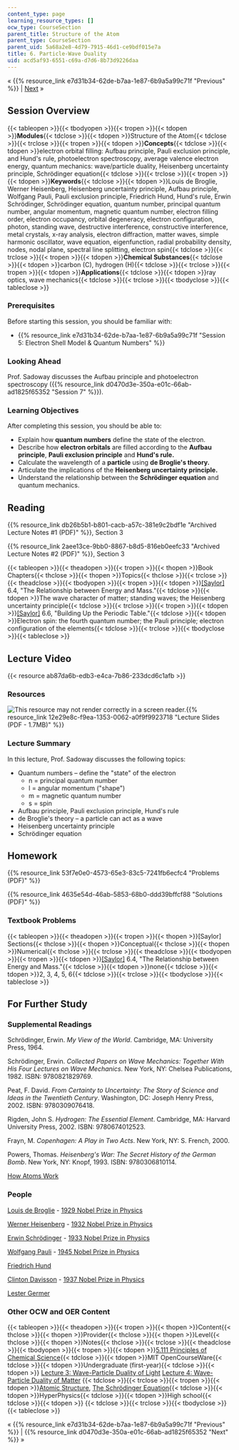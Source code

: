 ```yaml
---
content_type: page
learning_resource_types: []
ocw_type: CourseSection
parent_title: Structure of the Atom
parent_type: CourseSection
parent_uid: 5a68a2e8-4d79-7915-46d1-ce9bdf015e7a
title: 6. Particle-Wave Duality
uid: acd5af93-6551-c69a-d7d6-8b73d9226daa
---
```

« {{% resource_link e7d31b34-62de-b7aa-1e87-6b9a5a99c71f "Previous" %}} | [Next](/courses/materials-science-and-engineering/3-091sc-introduction-to-solid-state-chemistry-fall-2010/structure-of-the-atom/7-the-aufbau-principle-photoelectron-spectroscopy) »

## Session Overview

{{< tableopen >}}{{< tbodyopen >}}{{< tropen >}}{{< tdopen >}}**Modules**{{< tdclose >}}{{< tdopen >}}Structure of the Atom{{< tdclose >}}{{< trclose >}}{{< tropen >}}{{< tdopen >}}**Concepts**{{< tdclose >}}{{< tdopen >}}electron orbital filling: Aufbau principle, Pauli exclusion principle, and Hund's rule, photoelectron spectroscopy, average valence electron energy, quantum mechanics: wave/particle duality, Heisenberg uncertainty principle, Schrödinger equation{{< tdclose >}}{{< trclose >}}{{< tropen >}}{{< tdopen >}}**Keywords**{{< tdclose >}}{{< tdopen >}}Louis de Broglie, Werner Heisenberg, Heisenberg uncertainty principle, Aufbau principle, Wolfgang Pauli, Pauli exclusion principle, Friedrich Hund, Hund's rule, Erwin Schrödinger, Schrödinger equation, quantum number, principal quantum number, angular momentum, magnetic quantum number, electron filling order, electron occupancy, orbital degeneracy, electron configuration, photon, standing wave, destructive interference, constructive interference, metal crystals, x-ray analysis, electron diffraction, matter waves, simple harmonic oscillator, wave equation, eigenfunction, radial probability density, nodes, nodal plane, spectral line splitting, electron spin{{< tdclose >}}{{< trclose >}}{{< tropen >}}{{< tdopen >}}**Chemical Substances**{{< tdclose >}}{{< tdopen >}}carbon (C), hydrogen (H){{< tdclose >}}{{< trclose >}}{{< tropen >}}{{< tdopen >}}**Applications**{{< tdclose >}}{{< tdopen >}}ray optics, wave mechanics{{< tdclose >}}{{< trclose >}}{{< tbodyclose >}}{{< tableclose >}}

### Prerequisites

Before starting this session, you should be familiar with:

- {{% resource_link e7d31b34-62de-b7aa-1e87-6b9a5a99c71f "Session 5: Electron Shell Model & Quantum Numbers" %}}

### Looking Ahead

Prof. Sadoway discusses the Aufbau principle and photoelectron spectroscopy ({{% resource_link d0470d3e-350a-e01c-66ab-ad1825f65352 "Session 7" %}}).

### Learning Objectives

After completing this session, you should be able to:

- Explain how **quantum numbers** define the state of the electron.
- Describe how **electron orbitals** are filled according to the **Aufbau principle**, **Pauli exclusion principle** and **Hund's rule.**
- Calculate the wavelength of a **particle** using **de Broglie's theory.**
- Articulate the implications of the **Heisenberg uncertainty principle.**
- Understand the relationship between the **Schrödinger equation** and quantum mechanics.

## Reading

{{% resource_link db26b5b1-b801-cacb-a57c-381e9c2bdf1e "Archived Lecture Notes #1 (PDF)" %}}, Section 3

{{% resource_link 2aee13ce-9bb0-8867-b8d5-816eb0eefc33 "Archived Lecture Notes #2 (PDF)" %}}, Section 3

{{< tableopen >}}{{< theadopen >}}{{< tropen >}}{{< thopen >}}Book Chapters{{< thclose >}}{{< thopen >}}Topics{{< thclose >}}{{< trclose >}}{{< theadclose >}}{{< tbodyopen >}}{{< tropen >}}{{< tdopen >}}[\[Saylor\]](https://saylordotorg.github.io/text_general-chemistry-principles-patterns-and-applications-v1.0/s10-04-the-relationship-between-energ.html) 6.4, "The Relationship between Energy and Mass."{{< tdclose >}}{{< tdopen >}}The wave character of matter; standing waves; the Heisenberg uncertainty principle{{< tdclose >}}{{< trclose >}}{{< tropen >}}{{< tdopen >}}[\[Saylor\]](https://saylordotorg.github.io/text_general-chemistry-principles-patterns-and-applications-v1.0/s10-06-building-up-the-periodic-table.html) 6.6, "Building Up the Periodic Table."{{< tdclose >}}{{< tdopen >}}Electron spin: the fourth quantum number; the Pauli principle; electron configuration of the elements{{< tdclose >}}{{< trclose >}}{{< tbodyclose >}}{{< tableclose >}}

## Lecture Video

{{< resource ab87da6b-edb3-e4ca-7b86-233dcd6c1afb >}}

### Resources

![This resource may not render correctly in a screen reader.](/images/inacessible.gif){{% resource_link 12e29e8c-f9ea-1353-0062-a0f9f9923718 "Lecture Slides (PDF - 1.7MB)" %}}

### Lecture Summary

In this lecture, Prof. Sadoway discusses the following topics:

- Quantum numbers – define the "state" of the electron
    - n = principal quantum number
    - l = angular momentum ("shape")
    - m = magnetic quantum number
    - s = spin
- Aufbau principle, Pauli exclusion principle, Hund's rule
- de Broglie's theory – a particle can act as a wave
- Heisenberg uncertainty principle
- Schrödinger equation

## Homework

{{% resource_link 53f7e0e0-4573-65e3-83c5-7241fb6ecfc4 "Problems (PDF)" %}}

{{% resource_link 4635e54d-46ab-5853-68b0-ddd39bffcf88 "Solutions (PDF)" %}}

### Textbook Problems

{{< tableopen >}}{{< theadopen >}}{{< tropen >}}{{< thopen >}}\[Saylor\] Sections{{< thclose >}}{{< thopen >}}Conceptual{{< thclose >}}{{< thopen >}}Numerical{{< thclose >}}{{< trclose >}}{{< theadclose >}}{{< tbodyopen >}}{{< tropen >}}{{< tdopen >}}[\[Saylor\]](https://saylordotorg.github.io/text_general-chemistry-principles-patterns-and-applications-v1.0/s10-04-the-relationship-between-energ.html) 6.4, "The Relationship between Energy and Mass."{{< tdclose >}}{{< tdopen >}}none{{< tdclose >}}{{< tdopen >}}2, 3, 4, 5, 6{{< tdclose >}}{{< trclose >}}{{< tbodyclose >}}{{< tableclose >}}

## For Further Study

### Supplemental Readings

Schrödinger, Erwin. _My View of the World_. Cambridge, MA: University Press, 1964.

Schrödinger, Erwin. _Collected Papers on Wave Mechanics: Together With His Four Lectures on Wave Mechanics_. New York, NY: Chelsea Publications, 1982. ISBN: 9780821829769.

Peat, F. David. _From Certainty to Uncertainty: The Story of Science and Ideas in the Twentieth Century_. Washington, DC: Joseph Henry Press, 2002. ISBN: 9780309076418.

Rigden, John S. _Hydrogen: The Essential Element_. Cambridge, MA: Harvard University Press, 2002. ISBN: 9780674012523.

Frayn, M. _Copenhagen: A Play in Two Acts_. New York, NY: S. French, 2000.

Powers, Thomas. _Heisenberg's War: The Secret History of the German Bomb_. New York, NY: Knopf, 1993. ISBN: 9780306810114.

[How Atoms Work](http://science.howstuffworks.com/atom.htm)

### People

[Louis de Broglie](http://en.wikipedia.org/wiki/Louis_de_Broglie) - [1929 Nobel Prize in Physics](http://nobelprize.org/nobel_prizes/physics/laureates/1929/)

[Werner Heisenberg](http://en.wikipedia.org/wiki/Werner_Heisenberg) - [1932 Nobel Prize in Physics](http://nobelprize.org/nobel_prizes/physics/laureates/1932/)

[Erwin Schrödinger](http://en.wikipedia.org/wiki/Schrodinger) - [1933 Nobel Prize in Physics](http://nobelprize.org/nobel_prizes/physics/laureates/1933/)

[Wolfgang Pauli](http://en.wikipedia.org/wiki/Wolfgang_Pauli) - [1945 Nobel Prize in Physics](http://nobelprize.org/nobel_prizes/physics/laureates/1945/)

[Friedrich Hund](http://en.wikipedia.org/wiki/Friedrich_Hund)

[Clinton Davisson](http://en.wikipedia.org/wiki/Clinton_Davisson) - [1937 Nobel Prize in Physics](http://nobelprize.org/nobel_prizes/physics/laureates/1937/)

[Lester Germer](http://en.wikipedia.org/wiki/Lester_Germer)

### Other OCW and OER Content

{{< tableopen >}}{{< theadopen >}}{{< tropen >}}{{< thopen >}}Content{{< thclose >}}{{< thopen >}}Provider{{< thclose >}}{{< thopen >}}Level{{< thclose >}}{{< thopen >}}Notes{{< thclose >}}{{< trclose >}}{{< theadclose >}}{{< tbodyopen >}}{{< tropen >}}{{< tdopen >}}[5.111 Principles of Chemical Science](/courses/5-111-principles-of-chemical-science-fall-2008){{< tdclose >}}{{< tdopen >}}MIT OpenCourseWare{{< tdclose >}}{{< tdopen >}}Undergraduate (first-year){{< tdclose >}}{{< tdopen >}}
[Lecture 3: Wave-Particle Duality of Light](/courses/5-111-principles-of-chemical-science-fall-2008/resources/lecture-3)
[Lecture 4: Wave-Particle Duality of Matter](/courses/5-111-principles-of-chemical-science-fall-2008/resources/lecture-4)
{{< tdclose >}}{{< trclose >}}{{< tropen >}}{{< tdopen >}}[Atomic Structure](http://hyperphysics.phy-astr.gsu.edu/hbase/quantum/atomstructcon.html), [The Schrödinger Equation](http://hyperphysics.phy-astr.gsu.edu/hbase/quantum/schrcn.html){{< tdclose >}}{{< tdopen >}}HyperPhysics{{< tdclose >}}{{< tdopen >}}High school{{< tdclose >}}{{< tdopen >}} {{< tdclose >}}{{< trclose >}}{{< tbodyclose >}}{{< tableclose >}}

« {{% resource_link e7d31b34-62de-b7aa-1e87-6b9a5a99c71f "Previous" %}} | {{% resource_link d0470d3e-350a-e01c-66ab-ad1825f65352 "Next" %}} »